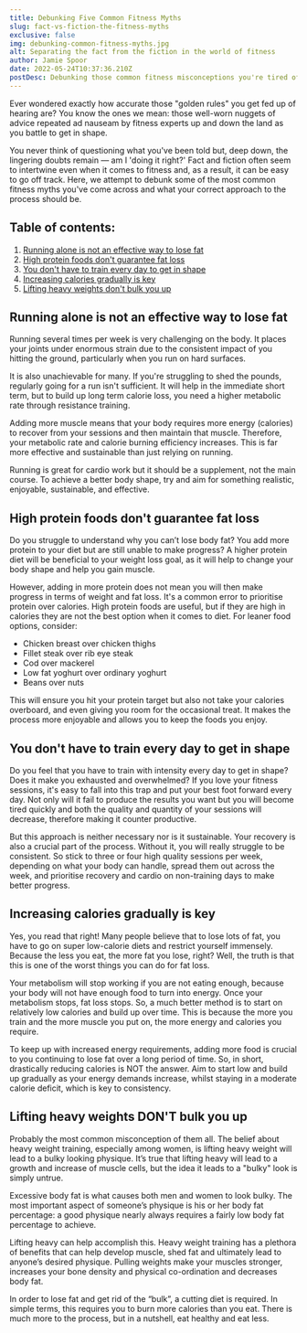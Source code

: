 ```yaml
---
title: Debunking Five Common Fitness Myths
slug: fact-vs-fiction-the-fitness-myths
exclusive: false
img: debunking-common-fitness-myths.jpg
alt: Separating the fact from the fiction in the world of fitness
author: Jamie Spoor
date: 2022-05-24T10:37:36.210Z
postDesc: Debunking those common fitness misconceptions you're tired of hearing
---
```

Ever wondered exactly how accurate those "golden rules" you get fed up of hearing are? You know the ones we mean: those well-worn nuggets of advice repeated ad nauseam by fitness experts up and down the land as you battle to get in shape.

You never think of questioning what you've been told but, deep down, the lingering doubts remain — am I 'doing it right?' Fact and fiction often seem to intertwine even when it comes to fitness and, as a result, it can be easy to go off track. Here, we attempt to debunk some of the most common fitness myths you've come across and what your correct approach to the process should be.

## Table of contents:

1. [Running alone is not an effective way to lose fat](#running-alone-is-not-an-effective-way-to-lose-fat)
2. [High protein foods don't guarantee fat loss](#high-protein-foods-dont-guarantee-fat-loss)
3. [You don't have to train every day to get in shape](#you-dont-have-to-train-every-day-to-get-in-shape)
4. [Increasing calories gradually is key](#increasing-calories-gradually-is-key)
5. [Lifting heavy weights don't bulk you up](#lifting-heavy-weights-dont-bulk-you-up)

## Running alone is not an effective way to lose fat

Running several times per week is very challenging on the body. It places your joints under enormous strain due to the consistent impact of you hitting the ground, particularly when you run on hard surfaces.

It is also unachievable for many. If you're struggling to shed the pounds, regularly going for a run isn't sufficient. It will help in the immediate short term, but to build up long term calorie loss, you need a higher metabolic rate through resistance training.

Adding more muscle means that your body requires more energy (calories) to recover from your sessions and then maintain that muscle. Therefore, your metabolic rate and calorie burning efficiency increases. This is far more effective and sustainable than just relying on running.

Running is great for cardio work but it should be a supplement, not the main course. To achieve a better body shape, try and aim for something realistic, enjoyable, sustainable, and effective.

## High protein foods don't guarantee fat loss

Do you struggle to understand why you can’t lose body fat? You add more protein to your diet but are still unable to make progress? A higher protein diet will be beneficial to your weight loss goal, as it will help to change your body shape and help you gain muscle.

However, adding in more protein does not mean you will then make progress in terms of weight and fat loss. It's a common error to prioritise protein over calories. High protein foods are useful, but if they are high in calories they are not the best option when it comes to diet. For leaner food options, consider:

* Chicken breast over chicken thighs
* Fillet steak over rib eye steak
* Cod over mackerel
* Low fat yoghurt over ordinary yoghurt
* Beans over nuts

This will ensure you hit your protein target but also not take your calories overboard, and even giving you room for the occasional treat. It makes the process more enjoyable and allows you to keep the foods you enjoy.

## You don't have to train every day to get in shape

Do you feel that you have to train with intensity every day to get in shape? Does it make you exhausted and overwhelmed? If you love your fitness sessions, it's easy to fall into this trap and put your best foot forward every day. Not only will it fail to produce the results you want but you will become tired quickly and both the quality and quantity of your sessions will decrease, therefore making it counter productive.

But this approach is neither necessary nor is it sustainable. Your recovery is also a crucial part of the process. Without it, you will really struggle to be consistent. So stick to three or four high quality sessions per week, depending on what your body can handle, spread them out across the week, and prioritise recovery and cardio on non-training days to make better progress.

## Increasing calories gradually is key

Yes, you read that right! Many people believe that to lose lots of fat, you have to go on super low-calorie diets and restrict yourself immensely. Because the less you eat, the more fat you lose, right? Well, the truth is that this is one of the worst things you can do for fat loss.

Your metabolism will stop working if you are not eating enough, because your body will not have enough food to turn into energy. Once your metabolism stops, fat loss stops. So, a much better method is to start on relatively low calories and build up over time. This is because the more you train and the more muscle you put on, the more energy and calories you require.

To keep up with increased energy requirements, adding more food is crucial to you continuing to lose fat over a long period of time. So, in short, drastically reducing calories is NOT the answer. Aim to start low and build up gradually as your energy demands increase, whilst staying in a moderate calorie deficit, which is key to consistency.

## Lifting heavy weights DON'T bulk you up

Probably the most common misconception of them all. The belief about heavy weight training, especially among women, is lifting heavy weight will lead to a bulky looking physique. It’s true that lifting heavy will lead to a growth and increase of muscle cells, but the idea it leads to a "bulky" look is simply untrue.

Excessive body fat is what causes both men and women to look bulky. The most important aspect of someone’s physique is his or her body fat percentage: a good physique nearly always requires a fairly low body fat percentage to achieve.

Lifting heavy can help accomplish this. Heavy weight training has a plethora of benefits that can help develop muscle, shed fat and ultimately lead to anyone’s desired physique. Pulling weights make your muscles stronger, increases your bone density and physical co-ordination and decreases body fat.

In order to lose fat and get rid of the “bulk”, a cutting diet is required. In simple terms, this requires you to burn more calories than you eat. There is much more to the process, but in a nutshell, eat healthy and eat less.
